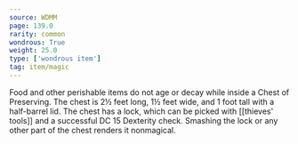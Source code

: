 ```yaml
---
source: WDMM
page: 139.0
rarity: common
wondrous: True
weight: 25.0
type: ['wondrous item']
tag: item/magic
---
```


Food and other perishable items do not age or decay while inside a Chest of Preserving. The chest is 2½ feet long, 1½ feet wide, and 1 foot tall with a half-barrel lid. The chest has a lock, which can be picked with [[thieves' tools]] and a successful DC 15 Dexterity check. Smashing the lock or any other part of the chest renders it nonmagical.


